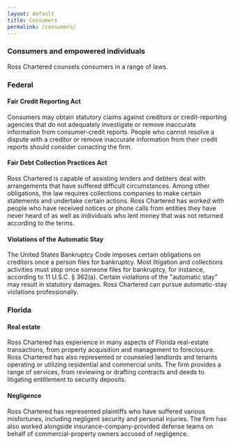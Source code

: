 ```yaml
---
layout: default
title: Consumers
permalink: /consumers/
---
```


### Consumers and empowered individuals

Ross Chartered counsels consumers in a range of laws.

### Federal

#### Fair Credit Reporting Act

Consumers may obtain statutory claims against creditors or credit-reporting agencies that do not adequately investigate or remove inaccurate information from consumer-credit reports. People who cannot resolve a dispute with a creditor or remove inaccurate information from their credit reports should consider conacting the firm.

#### Fair Debt Collection Practices Act
Ross Chartered is capable of assisting lenders and debters deal with arrangements that have suffered difficult circumstances. Among other obligations, the law requires collections companies to make certain statements and undertake certain actions. Ross Chartered has worked with people who have received notices or phone calls from entities they have never heard of as well as individuals who lent money that was not returned according to the terms. 

#### Violations of the Automatic Stay

The United States Bankruptcy Code imposes certain obligations on creditors once a person files for bankruptcy. Most litigation and collections activities must stop once someone files for bankruptcy, for instance, according to 11 U.S.C. § 362(a). Certain violations of the "automatic stay" may result in statutory damages. Ross Chartered can pursue automatic-stay violations professionally. 

### Florida

#### Real estate

Ross Chartered has experience in many aspects of Florida real-estate transactions, from property acquisition and management to foreclosure. Ross Chartered has also represented or counseled landlords and tenants operating or utilizing residential and commercial units. The firm provides a range of services, from reviewing or drafting contracts and deeds to litigating entitlement to security deposits.

#### Negligence

Ross Chartered has represented plaintiffs who have suffered various misfortunes, including negligent security and personal injuries. The firm has also worked alongside insurance-company-provided defense teams on behalf of commercial-property owners accused of negligence.
